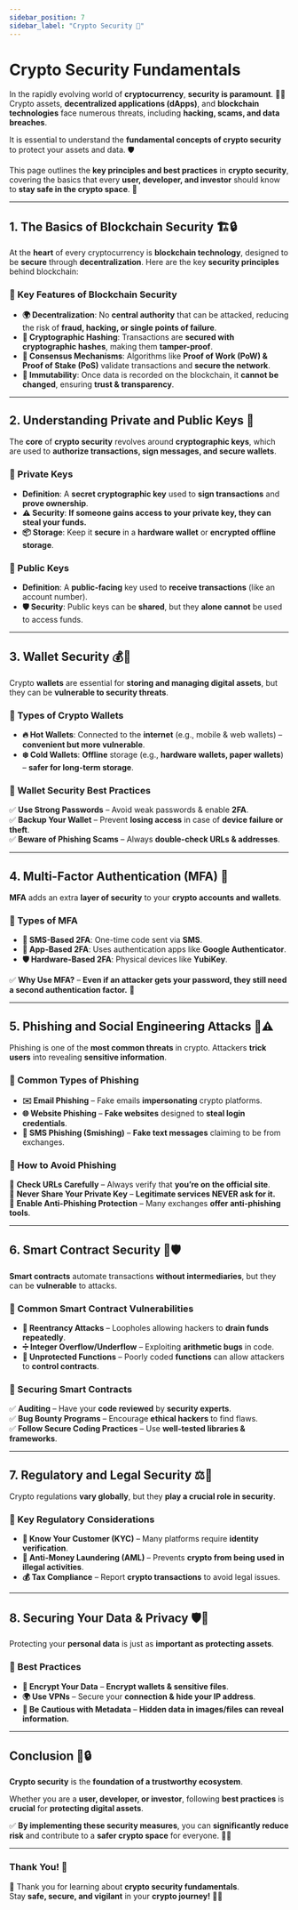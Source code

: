 ```yaml
---
sidebar_position: 7
sidebar_label: "Crypto Security 📖"
---
```


# **Crypto Security Fundamentals**

In the rapidly evolving world of **cryptocurrency**, **security is paramount**. 🔐💡 Crypto assets, **decentralized applications (dApps)**, and **blockchain technologies** face numerous threats, including **hacking, scams, and data breaches**.  

It is essential to understand the **fundamental concepts of crypto security** to protect your assets and data. 🛡️  

This page outlines the **key principles and best practices** in **crypto security**, covering the basics that every **user, developer, and investor** should know to **stay safe in the crypto space**. 🚀

---

## **1. The Basics of Blockchain Security 🏗️🔒**

At the **heart** of every cryptocurrency is **blockchain technology**, designed to be **secure** through **decentralization**. Here are the key **security principles** behind blockchain:

### **🔹 Key Features of Blockchain Security**

- **🌍 Decentralization**: No **central authority** that can be attacked, reducing the risk of **fraud, hacking, or single points of failure**.
- **🔑 Cryptographic Hashing**: Transactions are **secured with cryptographic hashes**, making them **tamper-proof**.
- **🔄 Consensus Mechanisms**: Algorithms like **Proof of Work (PoW) & Proof of Stake (PoS)** validate transactions and **secure the network**.
- **📜 Immutability**: Once data is recorded on the blockchain, it **cannot be changed**, ensuring **trust & transparency**.

---

## **2. Understanding Private and Public Keys 🔑**

The **core** of **crypto security** revolves around **cryptographic keys**, which are used to **authorize transactions, sign messages, and secure wallets**.

### **🔹 Private Keys**

- **Definition**: A **secret cryptographic key** used to **sign transactions** and **prove ownership**.
- **⚠️ Security**: **If someone gains access to your private key, they can steal your funds.**
- **📦 Storage**: Keep it **secure** in a **hardware wallet** or **encrypted offline storage**.

### **🔹 Public Keys**

- **Definition**: A **public-facing** key used to **receive transactions** (like an account number).  
- **🛡️ Security**: Public keys can be **shared**, but they **alone** **cannot** be used to access funds.

---

## **3. Wallet Security 💰🔐**

Crypto **wallets** are essential for **storing and managing digital assets**, but they can be **vulnerable to security threats**.

### **🔹 Types of Crypto Wallets**

- **🔥 Hot Wallets**: Connected to the **internet** (e.g., mobile & web wallets) – **convenient but more vulnerable**.
- **❄️ Cold Wallets**: **Offline** storage (e.g., **hardware wallets, paper wallets**) – **safer for long-term storage**.

### **🔹 Wallet Security Best Practices**

✅ **Use Strong Passwords** – Avoid weak passwords & enable **2FA**.  
✅ **Backup Your Wallet** – Prevent **losing access** in case of **device failure or theft**.  
✅ **Beware of Phishing Scams** – Always **double-check URLs & addresses**.  

---

## **4. Multi-Factor Authentication (MFA) 🔐**

**MFA** adds an extra **layer of security** to your **crypto accounts and wallets**.

### **🔹 Types of MFA**

- **📲 SMS-Based 2FA**: One-time code sent via **SMS**.
- **📱 App-Based 2FA**: Uses authentication apps like **Google Authenticator**.
- **🛡️ Hardware-Based 2FA**: Physical devices like **YubiKey**.

✅ **Why Use MFA?** – **Even if an attacker gets your password, they still need a second authentication factor.** 🚀

---

## **5. Phishing and Social Engineering Attacks 🎣⚠️**

Phishing is one of the **most common threats** in crypto. Attackers **trick users** into revealing **sensitive information**.

### **🔹 Common Types of Phishing**

- **✉️ Email Phishing** – Fake emails **impersonating** crypto platforms.
- **🌐 Website Phishing** – **Fake websites** designed to **steal login credentials**.
- **📩 SMS Phishing (Smishing)** – **Fake text messages** claiming to be from exchanges.

### **🔹 How to Avoid Phishing**

🚨 **Check URLs Carefully** – Always verify that **you’re on the official site**.  
🚨 **Never Share Your Private Key** – **Legitimate services NEVER ask for it.**  
🚨 **Enable Anti-Phishing Protection** – Many exchanges **offer anti-phishing tools**.  

---

## **6. Smart Contract Security 🤖🛡️**

**Smart contracts** automate transactions **without intermediaries**, but they can be **vulnerable** to attacks.

### **🔹 Common Smart Contract Vulnerabilities**

- **🔄 Reentrancy Attacks** – Loopholes allowing hackers to **drain funds repeatedly**.
- **➗ Integer Overflow/Underflow** – Exploiting **arithmetic bugs** in code.
- **🚨 Unprotected Functions** – Poorly coded **functions** can allow attackers to **control contracts**.

### **🔹 Securing Smart Contracts**

✅ **Auditing** – Have your **code reviewed** by **security experts**.  
✅ **Bug Bounty Programs** – Encourage **ethical hackers** to find flaws.  
✅ **Follow Secure Coding Practices** – Use **well-tested libraries & frameworks**.  

---

## **7. Regulatory and Legal Security ⚖️📜**

Crypto regulations **vary globally**, but they **play a crucial role in security**.

### **🔹 Key Regulatory Considerations**

- **🛂 Know Your Customer (KYC)** – Many platforms require **identity verification**.
- **🚫 Anti-Money Laundering (AML)** – Prevents **crypto from being used in illegal activities**.
- **💰 Tax Compliance** – Report **crypto transactions** to avoid legal issues.

---

## **8. Securing Your Data & Privacy 🛡️🔏**

Protecting your **personal data** is just as **important as protecting assets**.

### **🔹 Best Practices**

- **🔐 Encrypt Your Data** – **Encrypt wallets & sensitive files**.
- **🌍 Use VPNs** – Secure your **connection & hide your IP address**.
- **📸 Be Cautious with Metadata** – **Hidden data in images/files can reveal information.**  

---

## **Conclusion 🎯🔒**

**Crypto security** is the **foundation of a trustworthy ecosystem**.  

Whether you are a **user, developer, or investor**, following **best practices** is **crucial** for **protecting digital assets**.  

✅ **By implementing these security measures**, you can **significantly reduce risk** and contribute to a **safer crypto space** for everyone. 🚀🔐  

---

### **Thank You! 🙌**  

🙏 Thank you for learning about **crypto security fundamentals**.  
Stay **safe, secure, and vigilant** in your **crypto journey!** 🔐🚀  
